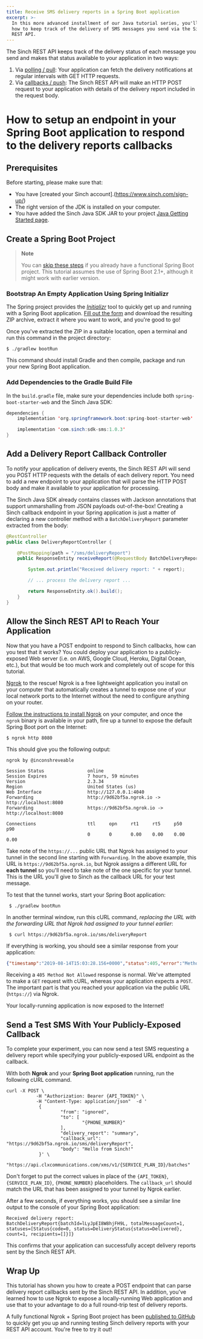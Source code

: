 ```yaml
---
title: Receive SMS delivery reports in a Spring Boot application
excerpt: >-
  In this more advanced installment of our Java tutorial series, you'll learn
  how to keep track of the delivery of SMS messages you send via the Sinch
  REST API.
---
```

The Sinch REST API keeps track of the delivery status of each message you send and makes that status available to your application in two ways:

 1) Via [polling / pull](doc:sms-guide#retrieve-a-delivery-report): Your application can fetch the delivery notifications at regular intervals with GET HTTP requests.
 2) Via [callbacks / push](doc:sms-guide#delivery-report-callback): The Sinch REST API will make an HTTP POST request to your application with details of the delivery report included in the request body.
 
# How to setup an endpoint in your Spring Boot application to respond to the delivery reports callbacks

## Prerequisites

Before starting, please make sure that:

 - You have [created your Sinch account].(https://www.sinch.com/sign-up/)
 - The right version of the JDK is installed on your computer.
 - You have added the Sinch Java SDK JAR to your project [Java Getting Started page](doc:sms-java-library).



## Create a Spring Boot Project

> **Note**
> 
> You can [skip these steps](#add-a-delivery-report-callback-controller) if you already have a functional Spring Boot project. This tutorial assumes the use of Spring Boot 2.1+, although it might work with earlier version.

### Bootstrap An Empty Application Using Spring Initializr

The Spring project provides the [_Initializr_](https://start.spring.io/) tool to quickly get up and running with a Spring Boot application. [Fill out the form](https://start.spring.io/) and download the resulting ZIP archive, extract it where you want to work, and you're good to go!

Once you've extracted the ZIP in a suitable location, open a terminal and run this command in the project directory:

    $ ./gradlew bootRun
    
This command should install Gradle and then compile, package and run your new Spring Boot application.

### Add Dependencies to the Gradle Build File

In the `build.gradle` file, make sure your dependencies include both `spring-boot-starter-web` and the Sinch Java SDK:

```java
dependencies {
    implementation 'org.springframework.boot:spring-boot-starter-web'

    implementation 'com.sinch:sdk-sms:1.0.3'
}
```

## Add a Delivery Report Callback Controller

To notify your application of delivery events, the Sinch REST API will send you POST HTTP requests with the details of each delivery report. You need to add a new endpoint to your application that will parse the HTTP POST body and make it available to your application for processing. 

The Sinch Java SDK already contains classes with Jackson annotations that support unmarshalling from JSON payloads out-of-the-box! Creating a Sinch callback endpoint in your Spring application is just a matter of declaring a new controller method with a `BatchDeliveryReport` parameter extracted from the body: 

```java
@RestController
public class DeliveryReportController {

    @PostMapping(path = "/sms/deliveryReport")
    public ResponseEntity receiveReport(@RequestBody BatchDeliveryReport report) {

        System.out.println("Received delivery report: " + report);

        // ... process the delivery report ...

        return ResponseEntity.ok().build();
    }
}
```

## Allow the Sinch REST API to Reach Your Application

Now that you have a POST endpoint to respond to Sinch callbacks, how can you test that it works? You could deploy your application to a publicly-exposed Web server (i.e. on AWS, Google Cloud, Heroku, Digital Ocean, etc.), but that would be too much work and completely out of scope for this tutorial. 

[Ngrok](https://ngrok.com/) to the rescue! Ngrok is a free lightweight application you install on your computer that automatically creates a tunnel to expose one of your local network ports to the Internet without the need to configure anything on your router. 

[Follow the instructions to install Ngrok](https://ngrok.com/download) on your computer, and once the `ngrok` binary is available in your path, fire up a tunnel to expose the default Spring Boot port on the Internet:

    $ ngrok http 8080
    
This should give you the following output:
    
```
ngrok by @inconshreveable                                                                                      
                                                                                                                                       
Session Status                online                                                                                               
Session Expires               7 hours, 59 minutes                                                                                  
Version                       2.3.34                                                                                               
Region                        United States (us)                                                                                   
Web Interface                 http://127.0.0.1:4040                                                                                
Forwarding                    http://9d62bf5a.ngrok.io -> http://localhost:8080                                                    
Forwarding                    https://9d62bf5a.ngrok.io -> http://localhost:8080                                                   
                                                                                                                                   
Connections                   ttl     opn     rt1     rt5     p50     p90                                                          
                              0       0       0.00    0.00    0.00    0.00
```       

Take note of the `https://...` public URL that Ngrok has assigned to your tunnel in the second line starting with `Forwarding`. In the above example, this URL is `https://9d62bf5a.ngrok.io`, but Ngrok assigns a different URL for **each tunnel** so you'll need to take note of the one specific for your tunnel. This is the URL you'll give to Sinch as the callback URL for your test message.

To test that the tunnel works, start your Spring Boot application:

     $ ./gradlew bootRun
     
In another terminal window, run this cURL command, _replacing the URL with the forwarding URL that Ngrok had assigned to your tunnel earlier_:

     $ curl https://9d62bf5a.ngrok.io/sms/deliveryReport

If everything is working, you should see a similar response from your application:

```json
{"timestamp":"2019-08-14T15:03:28.156+0000","status":405,"error":"Method Not Allowed","message":"Request method 'GET' not supported","path":"/sms/deliveryReport"}
```

Receiving a `405 Method Not Allowed` response is normal. We've attempted to make a `GET` request with cURL, whereas your application expects a `POST`. The important part is that you reached your application via the public URL (`https://`) via Ngrok. 

Your locally-running application is now exposed to the Internet! 

## Send a Test SMS With Your Publicly-Exposed Callback

To complete your experiment, you can now send a test SMS requesting a delivery report while specifying your publicly-exposed URL endpoint as the callback. 

With both **Ngrok** and your **Spring Boot application** running, run the following cURL command.

```shell
curl -X POST \
           -H "Authorization: Bearer {API_TOKEN}" \
           -H "Content-Type: application/json"  -d '
            {
                    "from": "ignored",
                    "to": [
                            "{PHONE_NUMBER}"
                    ],
                    "delivery_report": "summary",
                    "callback_url": "https://9d62bf5a.ngrok.io/sms/deliveryReport",
                    "body": "Hello from Sinch!"
            }' \
    "https://api.clxcommunications.com/xms/v1/{SERVICE_PLAN_ID}/batches"
```

Don't forget to put the correct values in place of the `{API_TOKEN}`, `{SERVICE_PLAN_ID}`, `{PHONE_NUMBER}` placeholders. The `callback_url` should match the URL that has been assigned to your tunnel by Ngrok earlier. 

After a few seconds, if everything works, you should see a similar line output to the console of your Spring Boot application:

```
Received delivery report: BatchDeliveryReport{batchId=lLyJpEI8W8hjFH9L, totalMessageCount=1, statuses=[Status{code=0, status=DeliveryStatus{status=Delivered}, count=1, recipients=[]}]}
```

This confirms that your application can successfully accept delivery reports sent by the Sinch REST API. 

## Wrap Up

This tutorial has shown you how to create a POST endpoint that can parse delivery report callbacks sent by the Sinch REST API. In addition, you've learned how to use Ngrok to expose a locally-running Web application and use that to your advantage to do a full round-trip test of delivery reports.

A fully functional Ngrok + Spring Boot project has been [published to GitHub](https://github.com/sinch/tutorial-java-sms-delivery-reports) to quickly get you up and running testing Sinch delivery reports with your REST API account. You're free to try it out!

